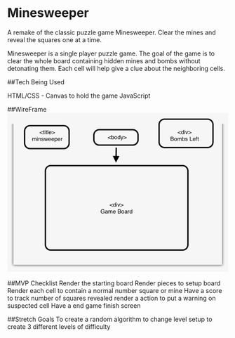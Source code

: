 # Minesweeper
A remake of the classic puzzle game Minesweeper. Clear the mines and reveal the squares one at a time. 


Minesweeper is a single player puzzle game. The goal of the game is to clear the whole board containing hidden mines and bombs without detonating them. Each cell will help give a clue about the neighboring cells.



##Tech Being Used

HTML/CSS - Canvas to hold the game
JavaScript

##WireFrame
![Wireframe](./wireframe.jpeg)


##MVP Checklist
Render the starting board
Render pieces to setup board
Render each cell to contain a normal number square or mine
Have a score to track number of squares revealed
render a action to put a warning on suspected cell
Have a end game finish screen


##Stretch Goals
To create a random algorithm to change level setup 
to create 3 different levels of difficulty


